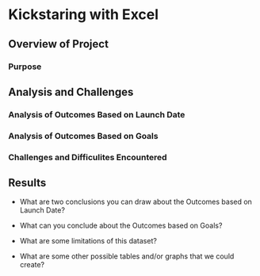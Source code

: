 # Kickstaring with Excel

## Overview of Project

### Purpose

## Analysis and Challenges 

### Analysis of Outcomes Based on Launch Date 

### Analysis of Outcomes Based on Goals

### Challenges and Difficulites Encountered 

## Results 

- What are two conclusions you can draw about the Outcomes based on Launch Date? 

- What can you conclude about the Outcomes based on Goals?

- What are some limitations of this dataset? 

- What are some other possible tables and/or graphs that we could create? 
